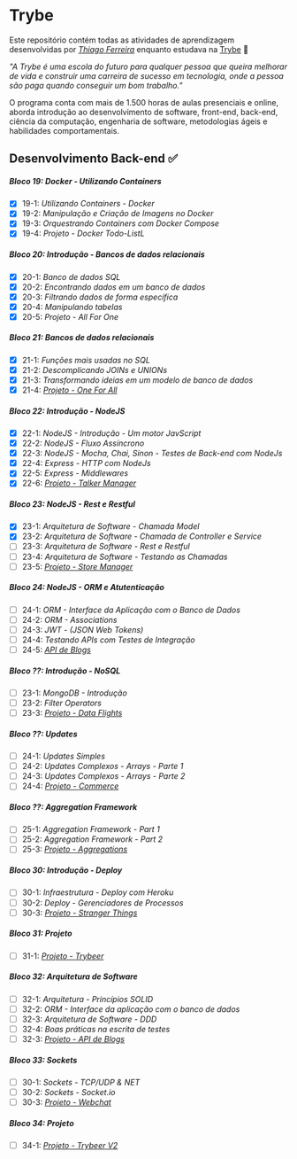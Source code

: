 # Trybe

Este repositório contém todas as atividades de aprendizagem desenvolvidas por _[Thiago Ferreira](https://www.linkedin.com/in/thiagoferreirarose)_ enquanto estudava na [Trybe](https://www.betrybe.com/) :rocket:

_"A Trybe é uma escola do futuro para qualquer pessoa que queira melhorar de vida e construir uma carreira de sucesso em tecnologia, onde a pessoa são paga quando conseguir um bom trabalho."_

O programa conta com mais de 1.500 horas de aulas presenciais e online, aborda introdução ao desenvolvimento de software, front-end, back-end, ciência da computação, engenharia de software, metodologias ágeis e habilidades comportamentais.

## Desenvolvimento Back-end :white_check_mark:

##### Bloco 19: Docker - Utilizando Containers

- [x] 19-1: _Utilizando Containers - Docker_
- [x] 19-2: _Manipulação e Criação de Imagens no Docker_
- [x] 19-3: _Orquestrando Containers com Docker Compose_
- [x] 19-4: _Projeto - Docker Todo-ListL_

##### Bloco 20: Introdução - Bancos de dados relacionais

- [x] 20-1: _Banco de dados SQL_
- [x] 20-2: _Encontrando dados em um banco de dados_
- [x] 20-3: _Filtrando dados de forma específica_
- [x] 20-4: _Manipulando tabelas_
- [x] 20-5: _Projeto - All For One_

##### Bloco 21: Bancos de dados relacionais

- [x] 21-1: _Funções mais usadas no SQL_
- [x] 21-2: _Descomplicando JOINs e UNIONs_
- [x] 21-3: _Transformando ideias em um modelo de banco de dados_
- [x] 21-4: _[Projeto - One For All](https://github.com/Thiago-FR/mysql-one-for-all)_

##### Bloco 22: Introdução - NodeJS

- [x] 22-1: _NodeJS - Introdução - Um motor JavScript_
- [x] 22-2: _NodeJS - Fluxo Assíncrono_
- [x] 22-3: _NodeJS - Mocha, Chai, Sinon - Testes de Back-end com NodeJs_
- [x] 22-4: _Express - HTTP com NodeJs_
- [x] 22-5: _Express - Middlewares_
- [x] 22-6: _[Projeto - Talker Manager](https://github.com/Thiago-FR/nodejs-talker-manager)_

##### Bloco 23: NodeJS - Rest e Restful

- [x] 23-1: _Arquitetura de Software - Chamada Model_
- [x] 23-2: _Arquitetura de Software - Chamada de Controller e Service_
- [ ] 23-3: _Arquitetura de Software - Rest e Restful_
- [ ] 23-4: _Arquitetura de Software - Testando as Chamadas_
- [ ] 23-5: _[Projeto - Store Manager]()_

##### Bloco 24: NodeJS - ORM e Atutenticação

- [ ] 24-1: _ORM - Interface da Aplicação com o Banco de Dados_
- [ ] 24-2: _ORM - Associations_
- [ ] 24-3: _JWT - (JSON Web Tokens)_
- [ ] 24-4: _Testando APIs com Testes de Integração_
- [ ] 24-5: _[API de Blogs]()_

##### Bloco ??: Introdução - NoSQL

- [ ] 23-1: _MongoDB - Introdução_
- [ ] 23-2: _Filter Operators_
- [ ] 23-3: _[Projeto - Data Flights]()_

##### Bloco ??: Updates

- [ ] 24-1: _Updates Simples_
- [ ] 24-2: _Updates Complexos - Arrays - Parte 1_
- [ ] 24-3: _Updates Complexos - Arrays - Parte 2_
- [ ] 24-4: _[Projeto - Commerce]()_

##### Bloco ??: Aggregation Framework

- [ ] 25-1: _Aggregation Framework - Part 1_
- [ ] 25-2: _Aggregation Framework - Part 2_
- [ ] 25-3: _[Projeto - Aggregations]()_

##### Bloco 30: Introdução - Deploy

- [ ] 30-1: _Infraestrutura - Deploy com Heroku_
- [ ] 30-2: _Deploy - Gerenciadores de Processos_
- [ ] 30-3: _[Projeto - Stranger Things]()_

##### Bloco 31: Projeto

- [ ] 31-1: _[Projeto - Trybeer]()_

##### Bloco 32: Arquitetura de Software

- [ ] 32-1: _Arquitetura - Princípios SOLID_
- [ ] 32-2: _ORM - Interface da aplicação com o banco de dados_
- [ ] 32-3: _Arquitetura de Software - DDD_
- [ ] 32-4: _Boas práticas na escrita de testes_
- [ ] 32-3: _[Projeto - API de Blogs]()_

##### Bloco 33: Sockets

- [ ] 30-1: _Sockets - TCP/UDP & NET_
- [ ] 30-2: _Sockets - Socket.io_
- [ ] 30-3: _[Projeto - Webchat]()_

##### Bloco 34: Projeto

- [ ] 34-1: _[Projeto - Trybeer V2]()_

